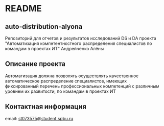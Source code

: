 # README 

## auto-distribution-alyona
Репозиторий для отчетов и результатов исследований DS и DA проекта "Автоматизация компетентностного распределения специалистов по командам в проектах ИТ" Андрейченко Алёны

## Описание проекта
Автоматизация должна позволять осуществлять качественное автоматическое распределение специалистов, имеющих фиксированный перечень профессиональных компетенций с различным уровнем их развитости, по командам в проектах ИТ


## Контактная информация 
email: st073575@student.spbu.ru
